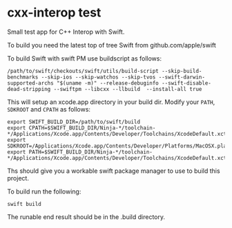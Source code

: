 # cxx-interop test
Small test app for C++ Interop with Swift.

To build you need the latest top of tree Swift from github.com/apple/swift

To build Swift with swift PM use buildscript as follows:

```
/path/to/swift/checkouts/swift/utils/build-script --skip-build-benchmarks --skip-ios --skip-watchos --skip-tvos --swift-darwin-supported-archs "$(uname -m)" --release-debuginfo --swift-disable-dead-stripping --swiftpm --libcxx --llbuild  --install-all true
```

This will setup an xcode.app directory in your build dir. Modify your `PATH`,
`SDKROOT` and `CPATH` as follows:

```
export SWIFT_BUILD_DIR=/path/to/swift/build
export CPATH=$SWIFT_BUILD_DIR/Ninja-*/toolchain-*/Applications/Xcode.app/Contents/Developer/Toolchains/XcodeDefault.xctoolchain/usr/include/c++/v1
export SDKROOT=/Applications/Xcode.app/Contents/Developer/Platforms/MacOSX.platform/Developer/SDKs/MacOSX.sdk
export PATH=$SWIFT_BUILD_DIR/Ninja-*/toolchain-*/Applications/Xcode.app/Contents/Developer/Toolchains/XcodeDefault.xctoolchain/usr/bin/:$PATH
```

Ths should give you a workable swift package manager to use to build this project.

To build run the following:

```
swift build
```

The runable end result should be in the .build directory.

